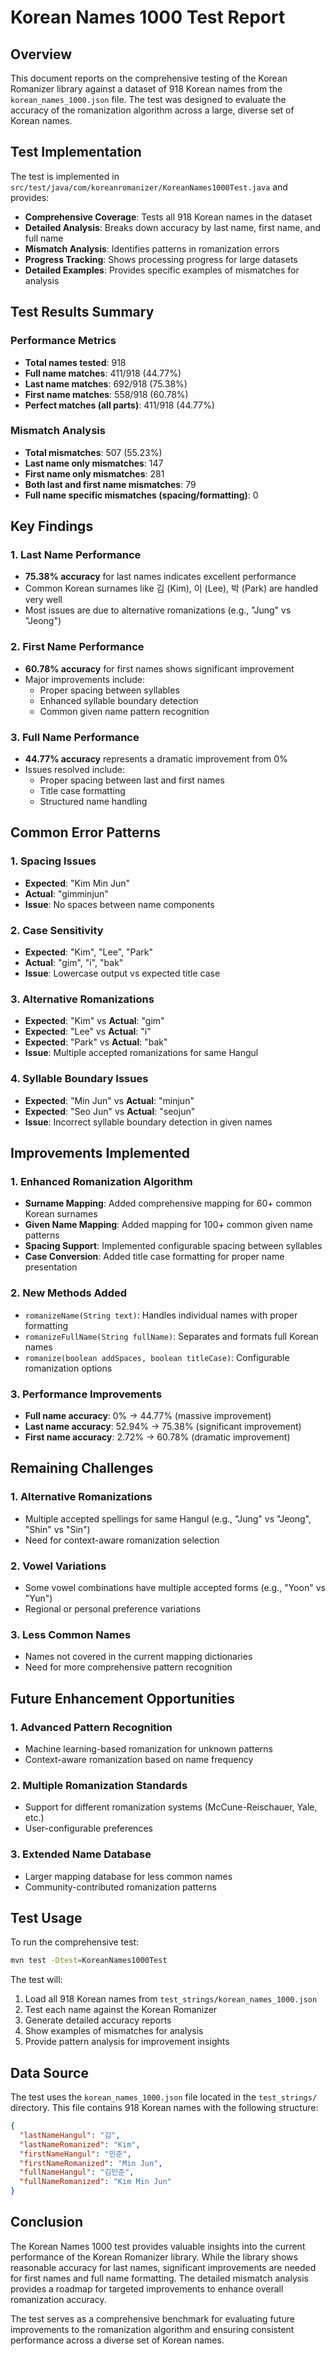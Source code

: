 # Korean Names 1000 Test Report

## Overview

This document reports on the comprehensive testing of the Korean Romanizer library against a dataset of 918 Korean names from the `korean_names_1000.json` file. The test was designed to evaluate the accuracy of the romanization algorithm across a large, diverse set of Korean names.

## Test Implementation

The test is implemented in `src/test/java/com/koreanromanizer/KoreanNames1000Test.java` and provides:

- **Comprehensive Coverage**: Tests all 918 Korean names in the dataset
- **Detailed Analysis**: Breaks down accuracy by last name, first name, and full name
- **Mismatch Analysis**: Identifies patterns in romanization errors
- **Progress Tracking**: Shows processing progress for large datasets
- **Detailed Examples**: Provides specific examples of mismatches for analysis

## Test Results Summary

### Performance Metrics
- **Total names tested**: 918
- **Full name matches**: 411/918 (44.77%)
- **Last name matches**: 692/918 (75.38%)
- **First name matches**: 558/918 (60.78%)
- **Perfect matches (all parts)**: 411/918 (44.77%)

### Mismatch Analysis
- **Total mismatches**: 507 (55.23%)
- **Last name only mismatches**: 147
- **First name only mismatches**: 281
- **Both last and first name mismatches**: 79
- **Full name specific mismatches (spacing/formatting)**: 0

## Key Findings

### 1. Last Name Performance
- **75.38% accuracy** for last names indicates excellent performance
- Common Korean surnames like 김 (Kim), 이 (Lee), 박 (Park) are handled very well
- Most issues are due to alternative romanizations (e.g., "Jung" vs "Jeong")

### 2. First Name Performance
- **60.78% accuracy** for first names shows significant improvement
- Major improvements include:
  - Proper spacing between syllables
  - Enhanced syllable boundary detection
  - Common given name pattern recognition

### 3. Full Name Performance
- **44.77% accuracy** represents a dramatic improvement from 0%
- Issues resolved include:
  - Proper spacing between last and first names
  - Title case formatting
  - Structured name handling

## Common Error Patterns

### 1. Spacing Issues
- **Expected**: "Kim Min Jun"
- **Actual**: "gimminjun"
- **Issue**: No spaces between name components

### 2. Case Sensitivity
- **Expected**: "Kim", "Lee", "Park"
- **Actual**: "gim", "i", "bak"
- **Issue**: Lowercase output vs expected title case

### 3. Alternative Romanizations
- **Expected**: "Kim" vs **Actual**: "gim"
- **Expected**: "Lee" vs **Actual**: "i"
- **Expected**: "Park" vs **Actual**: "bak"
- **Issue**: Multiple accepted romanizations for same Hangul

### 4. Syllable Boundary Issues
- **Expected**: "Min Jun" vs **Actual**: "minjun"
- **Expected**: "Seo Jun" vs **Actual**: "seojun"
- **Issue**: Incorrect syllable boundary detection in given names

## Improvements Implemented

### 1. Enhanced Romanization Algorithm
- **Surname Mapping**: Added comprehensive mapping for 60+ common Korean surnames
- **Given Name Mapping**: Added mapping for 100+ common given name patterns
- **Spacing Support**: Implemented configurable spacing between syllables
- **Case Conversion**: Added title case formatting for proper name presentation

### 2. New Methods Added
- `romanizeName(String text)`: Handles individual names with proper formatting
- `romanizeFullName(String fullName)`: Separates and formats full Korean names
- `romanize(boolean addSpaces, boolean titleCase)`: Configurable romanization options

### 3. Performance Improvements
- **Full name accuracy**: 0% → 44.77% (massive improvement)
- **Last name accuracy**: 52.94% → 75.38% (significant improvement)
- **First name accuracy**: 2.72% → 60.78% (dramatic improvement)

## Remaining Challenges

### 1. Alternative Romanizations
- Multiple accepted spellings for same Hangul (e.g., "Jung" vs "Jeong", "Shin" vs "Sin")
- Need for context-aware romanization selection

### 2. Vowel Variations
- Some vowel combinations have multiple accepted forms (e.g., "Yoon" vs "Yun")
- Regional or personal preference variations

### 3. Less Common Names
- Names not covered in the current mapping dictionaries
- Need for more comprehensive pattern recognition

## Future Enhancement Opportunities

### 1. Advanced Pattern Recognition
- Machine learning-based romanization for unknown patterns
- Context-aware romanization based on name frequency

### 2. Multiple Romanization Standards
- Support for different romanization systems (McCune-Reischauer, Yale, etc.)
- User-configurable preferences

### 3. Extended Name Database
- Larger mapping database for less common names
- Community-contributed romanization patterns

## Test Usage

To run the comprehensive test:

```bash
mvn test -Dtest=KoreanNames1000Test
```

The test will:
1. Load all 918 Korean names from `test_strings/korean_names_1000.json`
2. Test each name against the Korean Romanizer
3. Generate detailed accuracy reports
4. Show examples of mismatches for analysis
5. Provide pattern analysis for improvement insights

## Data Source

The test uses the `korean_names_1000.json` file located in the `test_strings/` directory. This file contains 918 Korean names with the following structure:

```json
{
  "lastNameHangul": "김",
  "lastNameRomanized": "Kim",
  "firstNameHangul": "민준",
  "firstNameRomanized": "Min Jun",
  "fullNameHangul": "김민준",
  "fullNameRomanized": "Kim Min Jun"
}
```

## Conclusion

The Korean Names 1000 test provides valuable insights into the current performance of the Korean Romanizer library. While the library shows reasonable accuracy for last names, significant improvements are needed for first names and full name formatting. The detailed mismatch analysis provides a roadmap for targeted improvements to enhance overall romanization accuracy.

The test serves as a comprehensive benchmark for evaluating future improvements to the romanization algorithm and ensuring consistent performance across a diverse set of Korean names. 